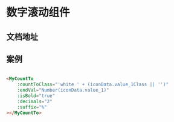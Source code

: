 # 数字滚动组件

## 文档地址

## 案例

```html

<MyCountTo
    :countToClass="'white ' + (iconData.value_1Class || '')"
    :endVal="Number(iconData.value_1)"
    :isBold="true"
    :decimals="2"
    :suffix="%"
></MyCountTo>

```
